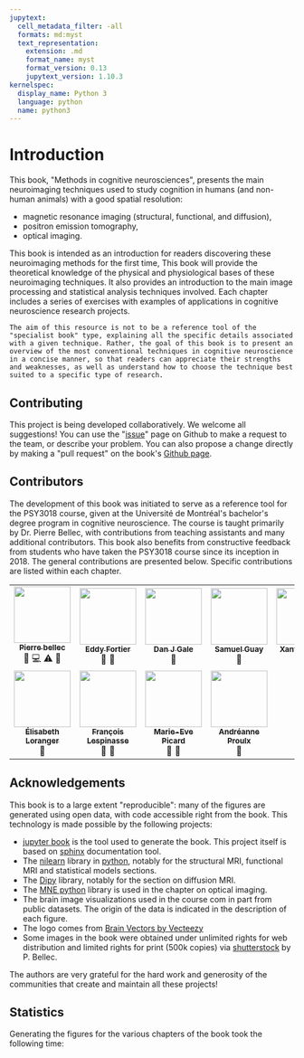 ```yaml
---
jupytext:
  cell_metadata_filter: -all
  formats: md:myst
  text_representation:
    extension: .md
    format_name: myst
    format_version: 0.13
    jupytext_version: 1.10.3
kernelspec:
  display_name: Python 3
  language: python
  name: python3
---
```


# Introduction

This book, "Methods in cognitive neurosciences", presents the main neuroimaging techniques used to study cognition in humans (and non-human animals) with a good spatial resolution:
 * magnetic resonance imaging (structural, functional, and diffusion),
 * positron emission tomography,
 * optical imaging.

This book is intended as an introduction for readers discovering these neuroimaging methods for the first time, This book will provide the theoretical knowledge of the physical and physiological bases of these neuroimaging techniques. It also provides an introduction to the main image processing and statistical analysis techniques involved. Each chapter includes a series of exercises with examples of applications in cognitive neuroscience research projects. 

```{warning}
The aim of this resource is not to be a reference tool of the "specialist book" type, explaining all the specific details associated with a given technique. Rather, the goal of this book is to present an overview of the most conventional techniques in cognitive neuroscience in a concise manner, so that readers can appreciate their strengths and weaknesses, as well as understand how to choose the technique best suited to a specific type of research.
```

## Contributing

This project is being developed collaboratively. We welcome all suggestions! You can use the "[issue](https://github.com/methods-cogneuro/methods-cogneuro.github.io/issues)" page on Github to make a request to the team, or describe your problem. You can also propose a change directly by making a "pull request" on the book's [Github page](https://github.com/methods-cogneuro/methods-cogneuro.github.io).

## Contributors

The development of this book was initiated to serve as a reference tool for the PSY3018 course, given at the Université de Montréal's bachelor's degree program in cognitive neuroscience. The course is taught primarily by Dr. Pierre Bellec, with contributions from teaching assistants and many additional contributors. This book also benefits from constructive feedback from students who have taken the PSY3018 course since its inception in 2018. The general contributions are presented below. Specific contributions are listed within each chapter.

<table>
  <tr>
    <td align="center">
      <a href="https://github.com/pbellec">
        <img src="https://avatars.githubusercontent.com/u/1670887?v=4?s=100" width="100px;" alt=""/>
        <br /><sub><b>Pierre bellec</b></sub>
      </a>
      <br />
        <a title="Content">🤔</a>
        <a title="Code">💻</a>
        <a title="Quiz">⚠️</a>
        <a title="Text revision">👀</a>
    </td>
    <td align="center">
      <a href="https://github.com/eddyfortier">
        <img src="https://avatars.githubusercontent.com/u/72314243?v=4?s=100" width="100px;" alt=""/>
        <br /><sub><b>Eddy Fortier</b></sub>
      </a>
      <br />
        <a title="Content">🤔</a>
        <a title="Text revision">👀</a>
    </td>
    <td align="center">
      <a href="https://github.com/danjgale">
        <img src="https://avatars.githubusercontent.com/u/14634382?v=4?s=100" width="100px;" alt=""/>
        <br /><sub><b>Dan J Gale</b></sub>
      </a>
      <br />
        <a title="Figure">🎨</a>
    </td>
    <td align="center">
      <a href="https://github.com/SamGuay">
        <img src="https://avatars.githubusercontent.com/u/30598330?v=4?s=100" width="100px;" alt=""/>
        <br /><sub><b>Samuel Guay</b></sub>
      </a>
      <br />
        <a title="Text revision">👀</a>
    </td>  
    <td align="center">
      <a href="https://github.com/Xanthylajoie">
        <img src="https://avatars.githubusercontent.com/u/90349544?v=4?s=100" width="100px;" alt=""/>
        <br /><sub><b>Xanthy Lajoie</b></sub>
      </a>
      <br />
        <a title="Content">🤔</a>
        <a title="Text revision">👀</a>
    </td>
  </tr>
  <tr>
    <td align="center">
      <a href="https://github.com/elisabethloranger">
        <img src="https://avatars.githubusercontent.com/u/90270981?v=4?s=100" width="100px;" alt=""/>
        <br /><sub><b>Élisabeth Loranger</b></sub>
      </a>
      <br />
        <a title="Content">🤔</a>
    </td>
    <td align="center">
      <a href="https://github.com/sangfrois">
        <img src="https://avatars.githubusercontent.com/u/38385719?v=4?s=100" width="100px;" alt=""/>
        <br /><sub><b>François Lespinasse</b></sub>
      </a>
      <br />
        <a title="Content">🤔</a>
        <a title="Text revision">👀</a>
    </td>
    <td align="center">
      <a href="https://github.com/me-pic">
        <img src="https://avatars.githubusercontent.com/u/77584086?v=4?s=100" width="100px;" alt=""/>
        <br /><sub><b>Marie-Eve Picard</b></sub>
      </a>
      <br />
        <a title="Content">🤔</a>
        <a title="Text revision">👀</a>
    </td>
    <td align="center">
      <a href="https://github.com/anproulx">
        <img src="https://avatars.githubusercontent.com/u/65092948?v=4?s=100" width="100px;" alt=""/>
        <br /><sub><b>Andréanne Proulx</b></sub>
      </a>
      <br />
        <a title="Content">🤔</a>
    </td>
  </tr>
</table>

## Acknowledgements

This book is to a large extent "reproducible": many of the figures are generated using open data, with code accessible right from the book. This technology is made possible by the following projects:
 * [jupyter book](https://jupyterbook.org) is the tool used to generate the book. This project itself is based on [sphinx](https://www.sphinx-doc.org) documentation tool.
 * The [nilearn](https://nilearn.github.io/) library in [python](https://www.python.org/), notably for the structural MRI, functional MRI and statistical models sections.
 * The [Dipy](https://dipy.org) library, notably for the section on diffusion MRI.
 * The [MNE python](https://mne.tools/stable/index.html) library is used in the chapter on optical imaging.
 * The brain image visualizations used in the course com in part from public datasets. The origin of the data is indicated in the description of each figure.
 * The logo comes from <a href="https://www.vecteezy.com/free-vector/brain">Brain Vectors by Vecteezy</a>
 * Some images in the book were obtained under unlimited rights for web distribution and limited rights for print (500k copies) via [shutterstock](https://www.shutterstock.com) by P. Bellec.

 The authors are very grateful for the hard work and generosity of the communities that create and maintain all these projects!

 ## Statistics

 Generating the figures for the various chapters of the book took the following time:
 ```{nb-exec-table}
```
